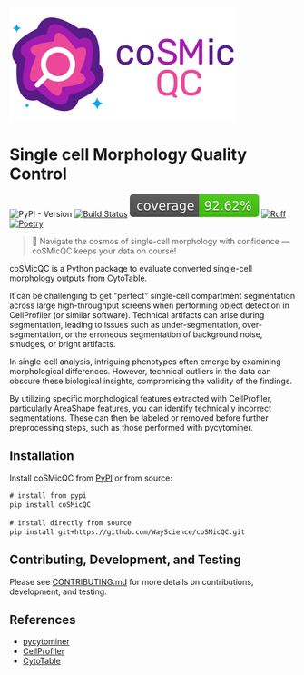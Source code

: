 <img height="200" src="https://raw.githubusercontent.com/WayScience/coSMicQC/main/media/logo/with-text-for-light-bg.png?raw=true">

# Single cell Morphology Quality Control

![PyPI - Version](https://img.shields.io/pypi/v/cosmicqc)
[![Build Status](https://github.com/WayScience/coSMicQC/actions/workflows/run-tests.yml/badge.svg?branch=main)](https://github.com/WayScience/coSMicQC/actions/workflows/run-tests.yml?query=branch%3Amain)
![Coverage Status](https://raw.githubusercontent.com/WayScience/coSMicQC/main/media/coverage-badge.svg)
[![Ruff](https://img.shields.io/endpoint?url=https://raw.githubusercontent.com/astral-sh/ruff/main/assets/badge/v2.json)](https://github.com/astral-sh/ruff)
[![Poetry](https://img.shields.io/endpoint?url=https://python-poetry.org/badge/v0.json)](https://python-poetry.org/)

> :stars: Navigate the cosmos of single-cell morphology with confidence — coSMicQC keeps your data on course!

coSMicQC is a Python package to evaluate converted single-cell morphology outputs from CytoTable.

It can be challenging to get "perfect" single-cell compartment segmentation across large high-throughput screens when performing object detection in CellProfiler (or similar software).
Technical artifacts can arise during segmentation, leading to issues such as under-segmentation, over-segmentation, or the erroneous segmentation of background noise, smudges, or bright artifacts.

In single-cell analysis, intriguing phenotypes often emerge by examining morphological differences.
However, technical outliers in the data can obscure these biological insights, compromising the validity of the findings.

By utilizing specific morphological features extracted with CellProfiler, particularly AreaShape features, you can identify technically incorrect segmentations.
These can then be labeled or removed before further preprocessing steps, such as those performed with pycytominer.

## Installation

Install coSMicQC from [PyPI](https://pypi.org/project/coSMicQC/) or from source:

```shell
# install from pypi
pip install coSMicQC

# install directly from source
pip install git+https://github.com/WayScience/coSMicQC.git
```

## Contributing, Development, and Testing

Please see [CONTRIBUTING.md](CONTRIBUTING.md) for more details on contributions, development, and testing.

## References

- [pycytominer](https://github.com/cytomining/pycytominer)
- [CellProfiler](https://github.com/CellProfiler/CellProfiler)
- [CytoTable](https://github.com/cytomining/CytoTable)
